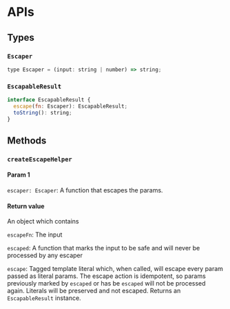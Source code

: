 # APIs

## Types
### `Escaper`
```javascript
type Escaper = (input: string | number) => string;
```

### `EscapableResult`
```javascript
interface EscapableResult {
  escape(fn: Escaper): EscapableResult;
  toString(): string;
}
```

## Methods
### `createEscapeHelper`
#### Param 1
`escaper: Escaper`: A function that escapes the params.
#### Return value
An object which contains

`escapeFn`: The input

`escaped`: A function that marks the input to be safe and will never be processed by any escaper

`escape`: Tagged template literal which, when called, will escape every param passed as literal params. The escape action is idempotent, so params previously marked by `escaped` or has be `escaped` will not be processed again. Literals will be preserved and not escaped. Returns an `EscapableResult` instance.
